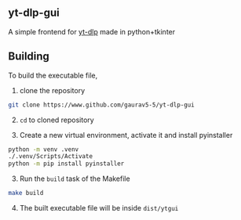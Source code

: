 yt-dlp-gui
----------

A simple frontend for [yt-dlp](https://www.github.com/yt-dlp/yt-dlp) made in python+tkinter

Building
--------

To build the executable file, 

1. clone the repository
```bash
git clone https://www.github.com/gaurav5-5/yt-dlp-gui
```

2. `cd` to cloned repository

3. Create a new virtual environment, activate it and install pyinstaller
```bash
python -m venv .venv
./.venv/Scripts/Activate
python -m pip install pyinstaller
```

3. Run the `build` task of the Makefile
```bash
make build
```

4. The built executable file will be inside `dist/ytgui`